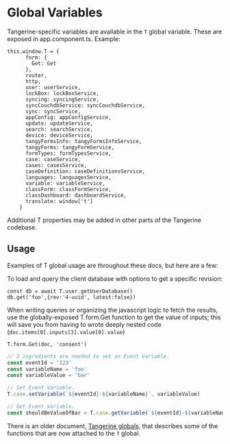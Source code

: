 # Global Variables

Tangerine-specific variables are available in the `T` global variable. These are exposed in app.component.ts. Example:

```
this.window.T = {
      form: {
        Get: Get
      },
      router,
      http,
      user: userService,
      lockBox: lockBoxService,
      syncing: syncingService,
      syncCouchdbService: syncCouchdbService, 
      sync: syncService,
      appConfig: appConfigService,
      update: updateService,
      search: searchService,
      device: deviceService,
      tangyFormsInfo: tangyFormsInfoService,
      tangyForms: tangyFormService,
      formTypes: formTypesService,
      case: caseService,
      cases: casesService,
      caseDefinition: caseDefinitionsService,
      languages: languagesService,
      variable: variableService,
      classForm: classFormService,
      classDashboard: dashboardService,
      translate: window['t']
    }
```

Additional T properties may be added in other parts of the Tangerine codebase. 

## Usage

Examples of T global usage are throughout these docs, but here are a few:

To load and query the client database with options to get a specific revision:

```
const db = await T.user.getUserDatabase()
db.get('foo',{rev:'4-uuid', latest:false})
```

When writing queries or organizing the javascript logic to fetch the results, use the globally-exposed T.form.Get function to get the value of inputs; this will save you from having to wrote deeply nested code (`doc.items[0].inputs[3].value[0].value`)

`T.form.Get(doc, 'consent')`


```javascript
// 3 ingredients are needed to set an Event Variable.
const eventId = '123'
const variableName = 'foo'
const variableValue = 'bar'

// Set Event Variable.
T.case.setVariable(`${eventId}-${variableName}`, variableValue)

// Get Event Variable.
const shouldBeValueOfBar = T.case.getVariable(`${eventId}-${variableName}`)
```

There is an older document, [Tangerine globals](../../developer/tangerine-globals.md), that describes some of the functions that are now attached to the `T` global.
